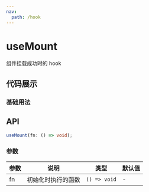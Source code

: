 ```yaml
---
nav:
  path: /hook
---
```


# useMount

组件挂载成功时的 hook

## 代码展示

### 基础用法

<code src="./demo/demo1.tsx"></code>

## API

```typescript
useMount(fn: () => void);
```

### 参数

| 参数 | 说明               | 类型         | 默认值 |
| ---- | ------------------ | ------------ | ------ |
| fn   | 初始化时执行的函数 | `() => void` | -      |
